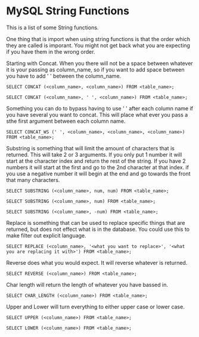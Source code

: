 # MySQL String Functions

This is a list of some String functions.

One thing that is import when using string functions is that the order which they are called is imporant. You might not get back what you are expecting if you have them in the wrong order.

Starting with Concat. When you there will not be a space between whatever it is your passing as column_name, so if you want to add space between you have to add ' ' between the column_name.

`SELECT CONCAT (<column_name>, <column_name>) FROM <table_name>;`

`SELECT CONCAT (<column_name>, ' ', <column_name>) FROM <table_name>;`

Something you can do to bypass having to use ' ' after each column name if you have several you want to concat. This will place what ever you pass a sthe first argument between each column name.

`SELECT CONCAT_WS (' ', <column_name>, <column_name>, <column_name>) FROM <table_name>;`

Substring is something that will limit the amount of characters that is returned. This will take 2 or 3 arguments. If you only put 1 number it will start at the character index and return the rest of the string. If you have 2 numbers it will start at the first and go to the 2nd character at that index. if you use a negative number it will begin at the end and go towards the front that many characters.

`SELECT SUBSTRING (<column_name>, num, num) FROM <table_name>;`

`SELECT SUBSTRING (<column_name>, num) FROM <table_name>;`

`SELECT SUBSTRING (<column_name>, -num) FROM <table_name>;`

Replace is something that can be used to replace specific things that are returned, but does not effect what is in the database. You could use this to make filter out explicit language.

`SELECT REPLACE (<column_name>, '<what you want to replace>', '<what you are replacing it with>') FROM <table_name>;`

Reverse does what you would expect. It will reverse whatever is returned.

`SELECT REVERSE (<column_name>) FROM <table_name>;`

Char length will return the length of whatever you have bassed in.

`SELECT CHAR_LENGTH (<column_name>) FROM <table_name>;`

Upper and Lower will turn everything to either upper case or lower case.

`SELECT UPPER (<column_name>) FROM <table_name>;`

`SELECT LOWER (<column_name>) FROM <table_name>;`
